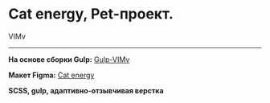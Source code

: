 # Cat energy, Pet-проект.
VIMv

---
**На основе сборки Gulp:** [Gulp-VIMv](https://github.com/VlMv/Gulp-VIMv)

**Макет Figma:** [Cat energy](https://www.figma.com/file/dhJZqrm07NtCE6Dpi91V2b/HTML-2-%2F-%D0%9A%D1%8D%D1%82-%D1%8D%D0%BD%D0%B5%D1%80%D0%B4%D0%B6%D0%B8-(22)?type=design&node-id=0-1&t=1ZTAzaGBy8sfLT9r-0)

**SCSS, gulp, адаптивно-отзывчивая верстка** 
